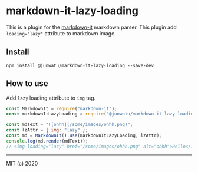 # markdown-it-lazy-loading

This is a plugin for the [markdown-it](https://github.com/markdown-it/markdown-it) markdown parser.
This plugin add `loading="lazy"` attribute to markdown image.

Install
---

```
npm install @junwatu/markdown-it-lazy-loading --save-dev
```

## How to use

Add `lazy` loading attribute to `img` tag.

```javascript
const MarkdownIt = require("markdown-it");
const markdownItLazyLoading = require("@junwatu/markdown-it-lazy-loading");

const mdText = "![ohhh](/some/images/ohhh.png)";
const lzAttr = { img: "lazy" };
const md = MarkdownIt().use(markdownItLazyLoading, lzAttr);
console.log(md.render(mdText));
// <img loading="lazy" href="/some/images/ohhh.png" alt="ohhh">Hello</img>
```

---

MIT (c) 2020
